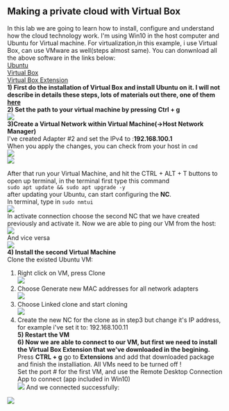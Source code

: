 ## Making a private cloud with Virtual Box  
In this lab we are going to learn how to install, configure and understand how the cloud technology work. I'm using Win10 in the host computer and Ubuntu for Virtual machine. For virtualization,in this example, i use Virtual Box, can use VMware as well(steps almost same). You can donwnload all the above software in the links below:  
[Ubuntu](https://ubuntu.com/download/desktop)    
[Virtual Box](https://www.virtualbox.org/wiki/Downloads)    
[Virtual Box Extension](https://download.virtualbox.org/virtualbox/ )    
**1) First do the installation of Virtual Box and install Ubuntu on it. I will not describe in details these steps, lots of materials out there, one of them [here](https://www.lifewire.com/run-ubuntu-within-windows-virtualbox-2202098)**  
**2) Set the path to your virtual machine by pressing** **Ctrl + g**     
![](/img/General.png)  
**3)Create a Virtual Network within Virtual Machine(->Host Network Manager)**    
I've created Adapter #2 and set the IPv4 to :**192.168.100.1**    
When you apply the changes, you can check from your host in `cmd`    
  ![](/img/NC.png)    
  ![](/img/ipconfig.png)     
  
After that run your Virtual Machine, and hit the CTRL + ALT + T buttons to open up terminal, in the terminal first type this command    
`sudo apt update && sudo apt upgrade -y`  
after updating your Ubuntu, can start configuring the **NC**.     
In terminal, type in `sudo nmtui`   
![](/img/nmtui.png)      
In activate connection choose the second NC that we have created previously and activate it. Now we are able to ping our VM from the host:      
  ![](/img/ping_vm.png)      
  And vice versa    
  ![](/img/ping_host.png)        
  **4) Install the second Virtual Machine**    
  Clone the existed Ubuntu VM:    
  1. Right click on VM, press Clone    
  ![](/img/clone.png)      
  2. Choose Generate new MAC addresses for all network adapters    
  ![](/img/clone_2.png) 
  3. Choose Linked clone and start cloning  
  ![](/img/clone_1.png)     
  4. Create the new NC for the clone as in step3 but change it's IP address, for example i've set it to: 192.168.100.11  
  **5) Restart the VM**    
  **6) Now we are able to connect to our VM, but first we need to install the Virtual Box Extension that we've downloaded in the begining.**    
  Press **CTRL + g** go to **Extensions** and add that downloaded package and finish the installiation. All VMs need to be turned off !  
  Set the port # for the first VM, and use the Remote Desktop Connection App to connect (app included in Win10)   
  ![](/img/ports.png)
  And we connected successfully:  
     
  ![](/img/result.png)  
  
  
  

